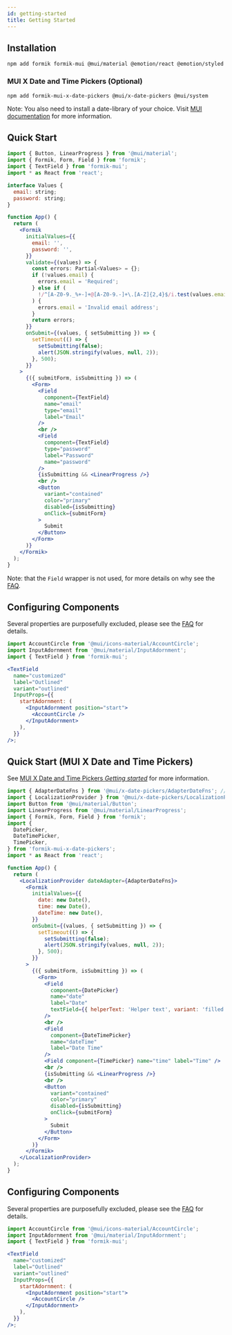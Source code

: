 ```yaml
---
id: getting-started
title: Getting Started
---
```


## Installation

```
npm add formik formik-mui @mui/material @emotion/react @emotion/styled
```

### MUI X Date and Time Pickers (Optional)

```
npm add formik-mui-x-date-pickers @mui/x-date-pickers @mui/system
```

Note: You also need to install a date-library of your choice. Visit [MUI documentation](https://mui.com/x/react-date-pickers/getting-started/) for more information.

## Quick Start

```jsx {3,39,46}
import { Button, LinearProgress } from '@mui/material';
import { Formik, Form, Field } from 'formik';
import { TextField } from 'formik-mui';
import * as React from 'react';

interface Values {
  email: string;
  password: string;
}

function App() {
  return (
    <Formik
      initialValues={{
        email: '',
        password: '',
      }}
      validate={(values) => {
        const errors: Partial<Values> = {};
        if (!values.email) {
          errors.email = 'Required';
        } else if (
          !/^[A-Z0-9._%+-]+@[A-Z0-9.-]+\.[A-Z]{2,4}$/i.test(values.email)
        ) {
          errors.email = 'Invalid email address';
        }
        return errors;
      }}
      onSubmit={(values, { setSubmitting }) => {
        setTimeout(() => {
          setSubmitting(false);
          alert(JSON.stringify(values, null, 2));
        }, 500);
      }}
    >
      {({ submitForm, isSubmitting }) => (
        <Form>
          <Field
            component={TextField}
            name="email"
            type="email"
            label="Email"
          />
          <br />
          <Field
            component={TextField}
            type="password"
            label="Password"
            name="password"
          />
          {isSubmitting && <LinearProgress />}
          <br />
          <Button
            variant="contained"
            color="primary"
            disabled={isSubmitting}
            onClick={submitForm}
          >
            Submit
          </Button>
        </Form>
      )}
    </Formik>
  );
}
```

Note: that the `Field` wrapper is not used, for more details on why see the [FAQ](guide/faq.md).

## Configuring Components

Several properties are purposefully excluded, please see the [FAQ](guide/faq.md) for details.

```jsx
import AccountCircle from '@mui/icons-material/AccountCircle';
import InputAdornment from '@mui/material/InputAdornment';
import { TextField } from 'formik-mui';

<TextField
  name="customized"
  label="Outlined"
  variant="outlined"
  InputProps={{
    startAdornment: (
      <InputAdornment position="start">
        <AccountCircle />
      </InputAdornment>
    ),
  }}
/>;
```

## Quick Start (MUI X Date and Time Pickers)

See [MUI X Date and Time Pickers _Getting started_](https://mui.com/x/react-date-pickers/getting-started/) for more information.

```jsx {1-2,6-10,15,32,39,43}
import { AdapterDateFns } from '@mui/x-date-pickers/AdapterDateFns'; // Depending on the library you picked
import { LocalizationProvider } from '@mui/x-date-pickers/LocalizationProvider';
import Button from '@mui/material/Button';
import LinearProgress from '@mui/material/LinearProgress';
import { Formik, Form, Field } from 'formik';
import {
  DatePicker,
  DateTimePicker,
  TimePicker,
} from 'formik-mui-x-date-pickers';
import * as React from 'react';

function App() {
  return (
    <LocalizationProvider dateAdapter={AdapterDateFns}>
      <Formik
        initialValues={{
          date: new Date(),
          time: new Date(),
          dateTime: new Date(),
        }}
        onSubmit={(values, { setSubmitting }) => {
          setTimeout(() => {
            setSubmitting(false);
            alert(JSON.stringify(values, null, 2));
          }, 500);
        }}
      >
        {({ submitForm, isSubmitting }) => (
          <Form>
            <Field
              component={DatePicker}
              name="date"
              label="Date"
              textField={{ helperText: 'Helper text', variant: 'filled' }}
            />
            <br />
            <Field
              component={DateTimePicker}
              name="dateTime"
              label="Date Time"
            />
            <Field component={TimePicker} name="time" label="Time" />
            <br />
            {isSubmitting && <LinearProgress />}
            <br />
            <Button
              variant="contained"
              color="primary"
              disabled={isSubmitting}
              onClick={submitForm}
            >
              Submit
            </Button>
          </Form>
        )}
      </Formik>
    </LocalizationProvider>
  );
}
```

## Configuring Components

Several properties are purposefully excluded, please see the [FAQ](guide/faq.md) for details.

```jsx
import AccountCircle from '@mui/icons-material/AccountCircle';
import InputAdornment from '@mui/material/InputAdornment';
import { TextField } from 'formik-mui';

<TextField
  name="customized"
  label="Outlined"
  variant="outlined"
  InputProps={{
    startAdornment: (
      <InputAdornment position="start">
        <AccountCircle />
      </InputAdornment>
    ),
  }}
/>;
```

